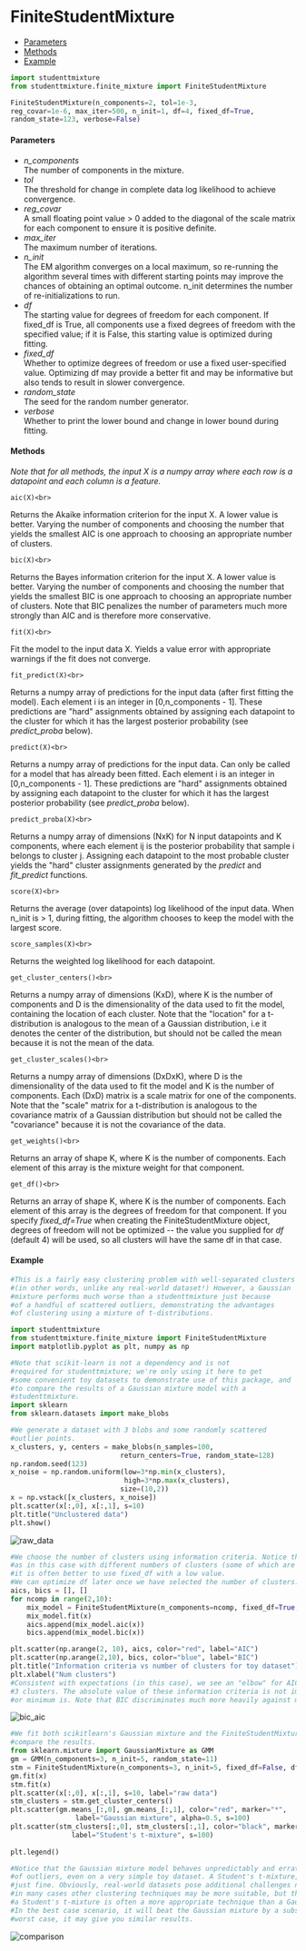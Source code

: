 FiniteStudentMixture
===================

 - [Parameters](#Parameters)
 - [Methods](#Methods)
 - [Example](#Example)

```python
import studenttmixture
from studenttmixture.finite_mixture import FiniteStudentMixture

FiniteStudentMixture(n_components=2, tol=1e-3,
reg_covar=1e-6, max_iter=500, n_init=1, df=4, fixed_df=True,
random_state=123, verbose=False)
```

#### Parameters

  * *n_components*<br>The number of components in the mixture.
  * *tol*<br>The threshold for change in complete data log likelihood to achieve convergence.
  * *reg_covar*<br> A small floating point value > 0 added to the diagonal of the scale matrix
 for each component to ensure it is positive definite.
  * *max_iter*<br>The maximum number of iterations.
  * *n_init*<br>The EM algorithm converges on a local maximum, so re-running the algorithm several
times with different starting points may improve the chances of obtaining an optimal outcome. n_init
determines the number of re-initializations to run.
  * *df*<br>The starting value for degrees of freedom for each component. If fixed_df is True,
all components use a fixed degrees of freedom with the specified value; if it is False,
this starting value is optimized during fitting.
  * *fixed_df*<br>Whether to optimize degrees of freedom or use a fixed user-specified value. 
Optimizing df may provide a better fit and may be informative but also tends to result in slower
convergence.
  * *random_state*<br>The seed for the random number generator.
  * *verbose*<br>Whether to print the lower bound and change in lower bound during fitting.

#### Methods

*Note that for all methods, the input X is a numpy array where each row is a datapoint and each column is
a feature.*

    aic(X)<br>
Returns the Akaike information criterion for the input X. A lower value is better. Varying the number of
components and choosing the number that yields the smallest AIC is one approach to choosing an appropriate number
of clusters.

    bic(X)<br>
Returns the Bayes information criterion for the input X. A lower value is better. Varying the number of
components and choosing the number that yields the smallest BIC is one approach to choosing an appropriate number
of clusters. Note that BIC penalizes the number of parameters much more strongly than AIC and is therefore more
conservative.

    fit(X)<br>
Fit the model to the input data X. Yields a value error with appropriate warnings if the fit does not converge.

    fit_predict(X)<br>
Returns a numpy array of predictions for the input data (after first fitting the model). Each element i is
an integer in [0,n_components - 1]. These predictions are "hard" assignments obtained by assigning each
datapoint to the cluster for which it has the largest posterior probability (see *predict_proba* below).

    predict(X)<br>
Returns a numpy array of predictions for the input data. Can only be called for a model that has already been
fitted. Each element i is an integer in [0,n_components - 1]. These predictions are "hard" assignments obtained
by assigning each datapoint to the cluster for which it has the largest posterior probability (see 
*predict_proba* below).

    predict_proba(X)<br>
Returns a numpy array of dimensions (NxK) for N input datapoints and K components, where each element ij 
is the posterior probability that sample i belongs to cluster j. Assigning each datapoint to the most probable
cluster yields the "hard" cluster assignments generated by the *predict* and *fit_predict* functions.

    score(X)<br>
Returns the average (over datapoints) log likelihood of the input data. When n_init is > 1, during fitting,
the algorithm chooses to keep the model with the largest score.

    score_samples(X)<br>
Returns the weighted log likelihood for each datapoint.

    get_cluster_centers()<br>
Returns a numpy array of dimensions (KxD), where K is the number of components and D is the dimensionality of
the data used to fit the model, containing the location of each cluster. Note that the "location" for a t-
distribution is analogous to the mean of a Gaussian distribution, i.e it denotes the center of
the distribution, but should not be called the mean because it is not the mean of the data.

    get_cluster_scales()<br>
Returns a numpy array of dimensions (DxDxK), where D is the dimensionality of the data used to fit the model
and K is the number of components. Each (DxD) matrix is a scale matrix for one of the components. Note that the
"scale" matrix for a t-distribution is analogous to the covariance matrix of a Gaussian distribution but should
not be called the "covariance" because it is not the covariance of the data.

    get_weights()<br>
Returns an array of shape K, where K is the number of components. Each element of this array is the mixture
weight for that component.

    get_df()<br>
Returns an array of shape K, where K is the number of components. Each element of this array is the degrees
of freedom for that component. If you specify *fixed_df=True* when creating the FiniteStudentMixture object,
degrees of freedom will not be optimized -- the value you supplied for *df* (default 4) will be used, 
so all clusters will have the same df in that case.

#### Example

```python
#This is a fairly easy clustering problem with well-separated clusters
#(in other words, unlike any real-world dataset!) However, a Gaussian
#mixture performs much worse than a studenttmixture just because
#of a handful of scattered outliers, demonstrating the advantages
#of clustering using a mixture of t-distributions.

import studenttmixture
from studenttmixture.finite_mixture import FiniteStudentMixture
import matplotlib.pyplot as plt, numpy as np

#Note that scikit-learn is not a dependency and is not
#required for studenttmixture; we're only using it here to get
#some convenient toy datasets to demonstrate use of this package, and
#to compare the results of a Gaussian mixture model with a 
#studenttmixture.
import sklearn
from sklearn.datasets import make_blobs

#We generate a dataset with 3 blobs and some randomly scattered 
#outlier points.
x_clusters, y, centers = make_blobs(n_samples=100, 
                           return_centers=True, random_state=128)
np.random.seed(123)
x_noise = np.random.uniform(low=3*np.min(x_clusters), 
                            high=3*np.max(x_clusters),
                           size=(10,2))
x = np.vstack([x_clusters, x_noise])
plt.scatter(x[:,0], x[:,1], s=10)
plt.title("Unclustered data")
plt.show()
```
![raw_data](https://github.com/jlparkI/mix_T/blob/main/Documentation/Unclustered_data.png)

```python
#We choose the number of clusters using information criteria. Notice that when doing many different fits
#as in this case with different numbers of clusters (some of which are highly non-optimal) 
#it is often better to use fixed_df with a low value. 
#We can optimize df later once we have selected the number of clusters.
aics, bics = [], []
for ncomp in range(2,10):
    mix_model = FiniteStudentMixture(n_components=ncomp, fixed_df=True, df=1.0)
    mix_model.fit(x)
    aics.append(mix_model.aic(x))
    bics.append(mix_model.bic(x))

plt.scatter(np.arange(2, 10), aics, color="red", label="AIC")
plt.scatter(np.arange(2,10), bics, color="blue", label="BIC")
plt.title("Information criteria vs number of clusters for toy dataset")
plt.xlabel("Num clusters")
#Consistent with expectations (in this case), we see an "elbow" for AIC and a clear minimum for BIC at
#3 clusters. The absolute value of these information criteria is not important, the location of the "elbow"
#or minimum is. Note that BIC discriminates much more heavily against models with more parameters.
```
![bic_aic](https://github.com/jlparkI/mix_T/blob/main/Documentation/AIC_BIC.png)

```python
#We fit both scikitlearn's Gaussian mixture and the FiniteStudentMixture using 3 clusters and 
#compare the results.
from sklearn.mixture import GaussianMixture as GMM
gm = GMM(n_components=3, n_init=5, random_state=11)
stm = FiniteStudentMixture(n_components=3, n_init=5, fixed_df=False, df=1, random_state=11)
gm.fit(x)
stm.fit(x)
plt.scatter(x[:,0], x[:,1], s=10, label="raw data")
stm_clusters = stm.get_cluster_centers()
plt.scatter(gm.means_[:,0], gm.means_[:,1], color="red", marker="*", 
                label="Gaussian mixture", alpha=0.5, s=100)
plt.scatter(stm_clusters[:,0], stm_clusters[:,1], color="black", marker="X",
               label="Student's t-mixture", s=100)
    
plt.legend()

#Notice that the Gaussian mixture model behaves unpredictably and erratically in the presence
#of outliers, even on a very simple toy dataset. A Student's t-mixture, by contrast, performs
#just fine. Obviously, real-world datasets pose additional challenges not explored here, and
#in many cases other clustering techniques may be more suitable, but the point is that
#a Student's t-mixture is often a more appropriate technique than a Gaussian mixture.
#In the best case scenario, it will beat the Gaussian mixture by a substantial margin;
#worst case, it may give you similar results.
```
![comparison](https://github.com/jlparkI/mix_T/blob/main/Documentation/STM_vs_GMM.png)

